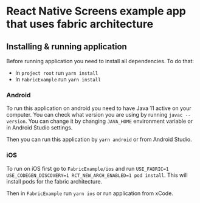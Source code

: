 # React Native Screens example app that uses fabric architecture

## Installing & running application

Before running application you need to install all dependencies. To do that:
- In `project root` run `yarn install`
- In `FabricExample` run `yarn install`

### Android

To run this application on android you need to have Java 11 active on your computer. You can check what version you are using by running `javac --version`. You can change it by changing `JAVA_HOME` environment variable or in Android Studio settings.

Then you can run this application by `yarn android` or from Android Studio.

### iOS

To run on iOS first go to `FabricExample/ios` and run `USE_FABRIC=1 USE_CODEGEN_DISCOVERY=1 RCT_NEW_ARCH_ENABLED=1 pod install`. This will install pods for the fabric architecture.

Then in `FabricExample` run `yarn ios` or run application from xCode.